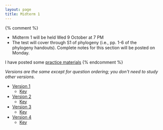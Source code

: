 ```yaml
---
layout: page
title: Midterm 1
---
```


{% comment %} 
* Midterm 1 will be held Wed 9 October at 7 PM
* The test will cover through S1 of phylogeny (i.e., pp. 1-6 of the phylogeny handouts). Complete notes for this section will be posted on Monday.

I have posted some [practice materials](practice.html)
{% endcomment %} 

_Versions are the same except for question ordering; you don't need to study other versions._

* [Version 1](/tests/midterm1.1.test.pdf)
	* [Key](/tests/midterm1.1.key.pdf)
* [Version 2](/tests/midterm1.2.test.pdf)
	* [Key](/tests/midterm1.2.key.pdf)
* [Version 3](/tests/midterm1.3.test.pdf)
	* [Key](/tests/midterm1.3.key.pdf)
* [Version 4](/tests/midterm1.4.test.pdf)
	* [Key](/tests/midterm1.4.key.pdf)

